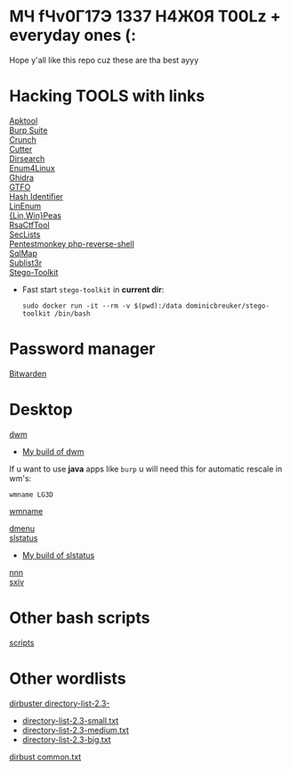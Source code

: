 # MЧ fЧv0Г17Э 1337 H4Ж0Я T00Lz + everyday ones (:

Hope y'all like this repo cuz these are tha best ayyy

# Hacking TOOLS with links
[Apktool](https://github.com/iBotPeaches/Apktool)  
[Burp Suite](https://portswigger.net/burp/communitydownload)  
[Crunch](https://github.com/crunchsec/crunch)  
[Cutter](https://github.com/radareorg/cutter)  
[Dirsearch](https://github.com/maurosoria/dirsearch)  
[Enum4Linux](https://github.com/portcullislabs/enum4linux)  
[Ghidra](https://ghidra-sre.org/)  
[GTFO](https://github.com/mzfr/gtfo)  
[Hash Identifier](https://github.com/psypanda/hashID)  
[LinEnum](https://github.com/rebootuser/LinEnum)  
[{Lin,Win}Peas](https://github.com/carlospolop/privilege-escalation-awesome-scripts-suite)  
[RsaCtfTool](https://github.com/Ganapati/RsaCtfTool)  
[SecLists](https://github.com/danielmiessler/SecLists)  
[Pentestmonkey php-reverse-shell](https://github.com/pentestmonkey/php-reverse-shell)  
[SqlMap](https://github.com/sqlmapproject/sqlmap)  
[Sublist3r](https://github.com/aboul3la/Sublist3r)  
[Stego-Toolkit](https://github.com/DominicBreuker/stego-toolkit)
- Fast start `stego-toolkit` in **current dir**:
  ```
  sudo docker run -it --rm -v $(pwd):/data dominicbreuker/stego-toolkit /bin/bash
  ```


# Password manager
[Bitwarden](https://bitwarden.com/)


# Desktop
[dwm](https://dwm.suckless.org/)
- [My build of dwm](https://github.com/matesz44/dwm)

If u want to use **java** apps like `burp` u will need this for automatic rescale in wm's: 
```
wmname LG3D
```

[wmname](https://tools.suckless.org/x/wmname/)  

[dmenu](https://tools.suckless.org/dmenu/)  
[slstatus](https://tools.suckless.org/slstatus/)
- [My build of slstatus](https://github.com/matesz44/slstatus)  

[nnn](https://github.com/jarun/nnn)  
[sxiv](https://github.com/muennich/sxiv)  


# Other bash scripts
[scripts](https://github.com/matesz44/scripts)  

# Other wordlists

[dirbuster directory-list-2.3-](https://github.com/daviddias/node-dirbuster/tree/master/lists)  
- [directory-list-2.3-small.txt](wordlists/directory-list-2.3-small.txt)
- [directory-list-2.3-medium.txt](wordlists/directory-list-2.3-medium.txt)
- [directory-list-2.3-big.txt](wordlists/directory-list-2.3-big.txt)  

[dirbust common.txt](wordlists/common.txt)

